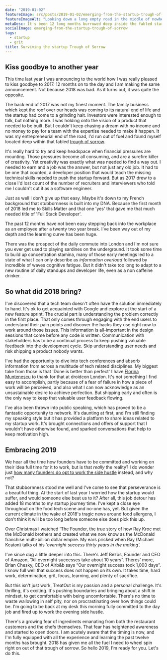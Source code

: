 ```yaml
---
date: "2019-01-02"
featureImage: src/posts/2019-01-02/emerging-from-the-startup-trough-of-sorrow.jpg
featureImageAlt: "Looking down a long empty road in the middle of nowhere with double yellow lines. Leading to distant snow capped mountains."
metaDesc: It's been 12 long months burrowed deep inside the fabled startup trough of sorrow. How on earth do I dig myself out?
socialImage: emerging-from-the-startup-trough-of-sorrow
tags:
  - startup
  - grit
title: Surviving the startup Trough of Sorrow
---
```


## Kiss goodbye to another year

This time last year I was announcing to the world how I was really pleased to kiss goodbye to 2017. 12 months on to the day and I am making the same announcement. Not because 2018 was bad. As it turns out, it was quite the opposite.

The back end of 2017 was not my finest moment. The family business which kept the roof over our heads was coming to its natural end of life and the startup had come to a grinding halt. Investors were interested enough to talk, but nothing more. I was holding onto the vision of a product that needed to be built. But I couldn't keep chasing a dream with no income and no money to pay for a team with the expertise needed to make it happen. It was my entrepreneurial end of the road, I'd run out of fuel and found myself located deep within that fabled [trough of sorrow][1].

It's really hard to try and keep headspace when financial pressures are mounting. Those pressures become all consuming, and are a surefire killer of creativity. Yet creativity was exactly what was needed to find a way out. I needed to earn and a job was the answer, but not just any old job. It had to be one that counted, a developer position that would teach the missing technical skills needed to push the startup forward. But as 2017 drew to a close I'd lost count of the number of recruiters and interviewers who told me I couldn't cut it as a software engineer.

Just as well I don't give up that easy. Maybe it's down to my French background that stubbornness is built into my DNA. Because the first month of 2018 led me to Skills Matter and that one 'yes' that gave me that much needed title of 'Full Stack Developer'.

The past 12 months have not been easy stepping back into the workplace as an employee after a twenty two year break. I've been way out of my depth and the learning curve has been huge.

There was the prospect of the daily commute into London and I'm not sure you ever get used to playing sardines on the underground. It took some time to build up concentration stamina, many of those early meetings led to a state of what I can only describe as _information overload_ followed by incredible of waves cognitive fatigue. But it didn't take too long to adapt to a new routine of daily standups and developer life, even as a non caffeine drinker.

## So what did 2018 bring?

I've discovered that a tech team doesn't often have the solution immediately to hand. It's ok to get acquainted with Google and explore at the start of a new feature sprint. The crucial part is understanding the problem correctly in the first place. That only comes through engaging with the end users to understand their pain points and discover the hacks they use right now to work around those issues. This information is all-important in the design sessions that come before any code is written. Communication with stakeholders has to be a continual process to keep pushing valuable feedback into the development cycle. Skip understanding user needs and risk shipping a product nobody wants.

I've had the opportunity to dive into tech conferences and absorb information from across a multitude of tech related disciplines. My biggest take from those is that 'Done is better than perfect' I have [Florina Muntenescu][2] to thank for that at droidcon London. It's not something I find easy to accomplish, partly because of a fear of failure in how a piece of work will be perceived, and also what I can now acknowledge as an unsustainable desire to achieve perfection. But shipping early and often is the only way to keep that valuable user feedback flowing.

I've also been thrown into public speaking, which has proved to be a fantastic opportunity to network. It's daunting at first, and I'm still finding my speaking style but it has provided a platform to share ideas related to my startup work. It's brought connections and offers of support that I wouldn't have otherwise found, and sparked conversations that help to keep motivation high.

## Embracing 2019

We hear all the time how founders have to be committed and working on their idea full time for it to work, but is that _really_ the reality? I do wonder just [how many founders do opt to work the side hustle][3] instead, and why not?

That stubbornness stood me well and I've come to see that perseverance is a beautiful thing. At the start of last year I worried how the startup would suffer, and would someone else beat us to it? After all, this job detour has added 18 months to my startup journey time. I've kept a close eye throughout on the food tech scene and no-one has, yet. But given the current climate in the wake of 2018's tragic news around food allergens, I don't think it will be too long before someone else does pick this up.

Over Christmas I watched 'The Founder, the true story of how Ray Kroc met the McDonald brothers and created what we now know as the McDonald franchise multi-billion dollar empire. My ears pricked when Ray (Michael Keaton) talks of his _'overnight success thirty years in the making'._

I've since dug a little deeper into this. There's Jeff Bezos, Founder and CEO of Amazon, &#8220;All overnight successes take about 10 years&#8221;. Theres' more, Brian Chesky, CEO of Airb&b says &#8220;Our overnight success took 1,000 days&#8221;. I know full well that success does not happen on its own. It takes time, hard work, determination, grit, focus, learning, and plenty of sacrifice.

But this isn't just work, TreatOut is my passion and a personal challenge. It's thrilling, it's exciting. It's pushing boundaries and bringing about a shift in mindset, to get comfortable with being uncomfortable. There's no time to waste wallowing in self pity, nor on procrastinating over how things could be. I'm going to be back at my desk this morning fully committed to the day job and fired up to work the evening side hustle.

There's a growing fear of ingredients emanating from both the restaurant customers and the chefs themselves. That fear has heightened awareness and started to open doors. I am acutely aware that the timing is now, and I'm fully equipped with all the experience and learning the past twelve months has brought. 2018 has given me all the fuel I need to wheel spin right on out of that trough of sorrow. So hello 2019, I'm ready for you. Let's do this.

 [1]: https://andrewchen.co/after-the-techcrunch-bump-life-in-the-trough-of-sorrow/
 [2]: https://twitter.com/FMuntenescu
 [3]: https://www.cnbc.com/2017/07/06/these-billionaires-started-their-empires-while-working-day-jobs.html
 [4]: https://treatout.com/

